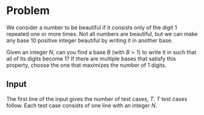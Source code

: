 # Problem

We consider a number to be beautiful if it consists only of the digit $1$ repeated one or more times. Not all numbers are beautiful, but we can make any base $10$ positive integer beautiful by writing it in another base.

Given an integer $N$, can you find a base $B$ (with $B > 1$) to write it in such that all of its digits become $1$? If there are multiple bases that satisfy this property, choose the one that maximizes the number of $1$ digits.

## Input

The first line of the input gives the number of test cases, $T$. $T$ test cases follow. Each test case consists of one line with an integer $N$.
